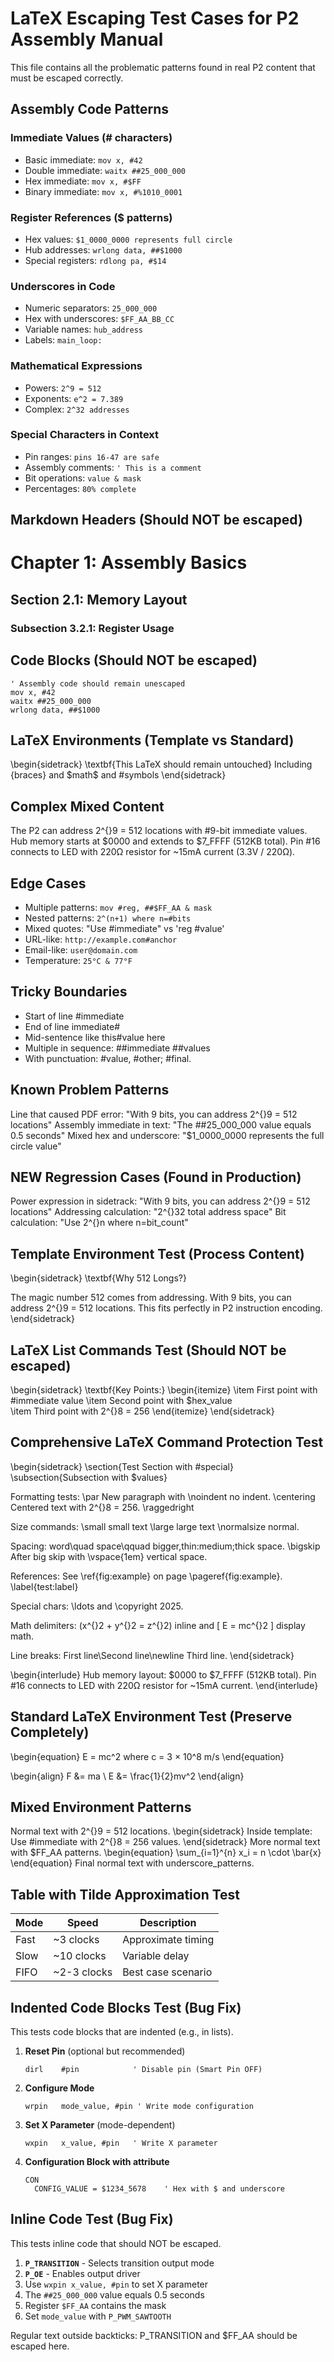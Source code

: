 # LaTeX Escaping Test Cases for P2 Assembly Manual

This file contains all the problematic patterns found in real P2 content that must be escaped correctly.

## Assembly Code Patterns

### Immediate Values (\# characters)
- Basic immediate: `mov x, #42`
- Double immediate: `waitx ##25_000_000`
- Hex immediate: `mov x, #$FF`
- Binary immediate: `mov x, #%1010_0001`

### Register References (\$ patterns)
- Hex values: `$1_0000_0000 represents full circle`
- Hub addresses: `wrlong data, ##$1000`
- Special registers: `rdlong pa, #$14`

### Underscores in Code
- Numeric separators: `25_000_000`
- Hex with underscores: `$FF_AA_BB_CC`
- Variable names: `hub_address`
- Labels: `main_loop:`

### Mathematical Expressions
- Powers: `2^9 = 512`
- Exponents: `e^2 = 7.389`
- Complex: `2^32 addresses`

### Special Characters in Context
- Pin ranges: `pins 16-47 are safe`
- Assembly comments: `' This is a comment`
- Bit operations: `value & mask`
- Percentages: `80% complete`

## Markdown Headers (Should NOT be escaped)
# Chapter 1: Assembly Basics
## Section 2.1: Memory Layout
### Subsection 3.2.1: Register Usage

## Code Blocks (Should NOT be escaped)
```pasm2
' Assembly code should remain unescaped
mov x, #42
waitx ##25_000_000
wrlong data, ##$1000
```

## LaTeX Environments (Template vs Standard)
\begin{sidetrack}
\textbf{This LaTeX should remain untouched}
Including \{braces\} and \$math\$ and \#symbols
\end{sidetrack}

## Complex Mixed Content
The P2 can address 2\^{}9 = 512 locations with \#9-bit immediate values.
Hub memory starts at \$0000 and extends to \$7\_FFFF (512KB total).
Pin \#16 connects to LED with 220Ω resistor for ~15mA current (3.3V / 220Ω).

## Edge Cases
- Multiple patterns: `mov #reg, ##$FF_AA & mask`
- Nested patterns: `2^(n+1) where n=#bits`
- Mixed quotes: "Use \#immediate" vs 'reg \#value'
- URL-like: `http://example.com#anchor`
- Email-like: `user@domain.com`
- Temperature: `25°C & 77°F`

## Tricky Boundaries
- Start of line \#immediate
- End of line immediate\#
- Mid-sentence like this\#value here
- Multiple in sequence: \#\#immediate \#\#values
- With punctuation: \#value, \#other; \#final.

## Known Problem Patterns  
Line that caused PDF error: "With 9 bits, you can address 2\^{}9 = 512 locations"
Assembly immediate in text: "The \#\#25\_000\_000 value equals 0.5 seconds"
Mixed hex and underscore: "\$1\_0000\_0000 represents the full circle value"

## NEW Regression Cases (Found in Production)
Power expression in sidetrack: "With 9 bits, you can address 2\^{}9 = 512 locations"
Addressing calculation: "2\^{}32 total address space"
Bit calculation: "Use 2\^{}n where n=bit\_count"

## Template Environment Test (Process Content)
\begin{sidetrack}
\textbf{Why 512 Longs?}

The magic number 512 comes from addressing. With 9 bits, you can address 2\^{}9 = 512 locations. This fits perfectly in P2 instruction encoding.
\end{sidetrack}

## LaTeX List Commands Test (Should NOT be escaped)
\begin{sidetrack}
\textbf{Key Points:}
\begin{itemize}
\item First point with \#immediate value
\item Second point with \$hex\_value  
\item Third point with 2\^{}8 = 256
\end{itemize}
\end{sidetrack}

## Comprehensive LaTeX Command Protection Test
\begin{sidetrack}
\section{Test Section with \#special}
\subsection{Subsection with \$values}

Formatting tests:
\par
New paragraph with \noindent no indent.
\centering
Centered text with 2\^{}8 = 256.
\raggedright

Size commands: \small small text \large large text \normalsize normal.

Spacing: word\quad space\qquad bigger\,thin\:medium\;thick space.
\bigskip
After big skip with \vspace{1em} vertical space.

References: See \ref{fig:example} on page \pageref{fig:example}.
\label{test:label}

Special chars: \ldots and \copyright 2025.

Math delimiters: \(x\^{}2 + y\^{}2 = z\^{}2\) inline and
\[
E = mc\^{}2
\]
display math.

Line breaks: First line\\Second line\newline Third line.
\end{sidetrack}

\begin{interlude}
Hub memory layout: \$0000 to \$7\_FFFF (512KB total).
Pin \#16 connects to LED with 220Ω resistor for ~15mA current.
\end{interlude}

## Standard LaTeX Environment Test (Preserve Completely)
\begin{equation}
E = mc^2 where c = 3 × 10^8 m/s
\end{equation}

\begin{align}
F &= ma \\
E &= \frac{1}{2}mv^2
\end{align}

## Mixed Environment Patterns
Normal text with 2\^{}9 = 512 locations.
\begin{sidetrack}
Inside template: Use \#immediate with 2\^{}8 = 256 values.
\end{sidetrack}
More normal text with \$FF\_AA patterns.
\begin{equation}
\sum_{i=1}^{n} x_i = n \cdot \bar{x}
\end{equation}
Final normal text with underscore\_patterns.

## Table with Tilde Approximation Test
| Mode | Speed | Description |
|------|-------|--------------|
| Fast | ~3 clocks | Approximate timing |
| Slow | ~10 clocks | Variable delay |
| FIFO | ~2-3 clocks | Best case scenario |

## Indented Code Blocks Test (Bug Fix)
This tests code blocks that are indented (e.g., in lists).

1. **Reset Pin** (optional but recommended)
   ```pasm2
   dirl    #pin            ' Disable pin (Smart Pin OFF)
   ```

2. **Configure Mode**
   ```pasm2
   wrpin   mode_value, #pin ' Write mode configuration
   ```

3. **Set X Parameter** (mode-dependent)
   ```pasm2
   wxpin   x_value, #pin   ' Write X parameter
   ```

4. **Configuration Block with attribute**
   ```{.configuration}
   CON
     CONFIG_VALUE = $1234_5678    ' Hex with $ and underscore
   ```

## Inline Code Test (Bug Fix)
This tests inline code that should NOT be escaped.

1. **`P_TRANSITION`** - Selects transition output mode
2. **`P_OE`** - Enables output driver  
3. Use `wxpin x_value, #pin` to set X parameter
4. The `##25_000_000` value equals 0.5 seconds
5. Register `$FF_AA` contains the mask
6. Set `mode_value` with `P_PWM_SAWTOOTH`

Regular text outside backticks: P\_TRANSITION and \$FF\_AA should be escaped here.
